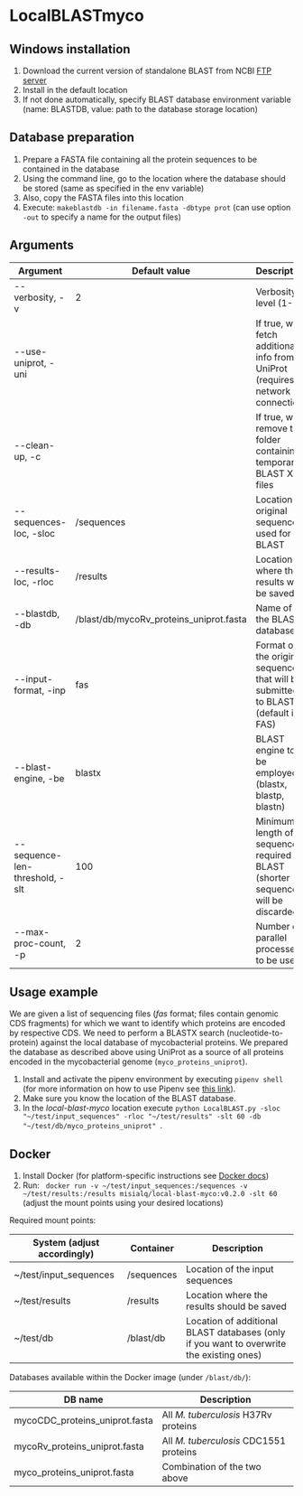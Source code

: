# LocalBLASTmyco

## Windows installation

1. Download the current version of standalone BLAST from NCBI [FTP server](ftp://ftp.ncbi.nlm.nih.gov/blast/executables/blast+/LATEST/)
2. Install in the default location
3. If not done automatically, specify BLAST database environment variable (name: BLASTDB, value: path to the database storage location)

## Database preparation

1. Prepare a FASTA file containing all the protein sequences to be contained in the database
2. Using the command line, go to the location where the database should be stored (same as specified in the env variable)
3. Also, copy the FASTA files into this location
4. Execute: `makeblastdb -in filename.fasta -dbtype prot` (can use option `-out` to specify a name for the output files)

## Arguments

| Argument | Default value | Description |
|---|---|---|
| --verbosity, -v | 2 | Verbosity level (1-3) |
| --use-uniprot, -uni |  | If true, will fetch additional info from UniProt (requires network connection) |
| --clean-up, -c |  | If true, will remove the folder containing temporary BLAST XML files |
| --sequences-loc, -sloc | /sequences | Location of original sequences used for BLAST |
| --results-loc, -rloc | /results | Location where the results will be saved |
| --blastdb, -db | /blast/db/mycoRv_proteins_uniprot.fasta | Name of the BLAST database |
| --input-format, -inp | fas | Format of the original sequences that will be submitted to BLAST (default is FAS) |
| --blast-engine, -be | blastx | BLAST engine to be employed (blastx, blastp, blastn) |
| --sequence-len-threshold, -slt | 100 | Minimum length of a sequence required for BLAST (shorter sequences will be discarded) |
| --max-proc-count, -p | 2 | Number of parallel processes to be used') |


## Usage example

We are given a list of sequencing files (_fas_ format; files contain genomic CDS fragments) for which we want to identify 
which proteins are encoded by respective CDS. We need to perform a BLASTX search (nucleotide-to-protein) against the 
local database of mycobacterial proteins. We prepared the database as described above using UniProt as a source of all 
proteins encoded in the mycobacterial genome (`myco_proteins_uniprot`).

1. Install and activate the pipenv environment by executing `pipenv shell` (for more information on how to use Pipenv see 
[this link](https://pipenv.readthedocs.io/en/latest/)).
2. Make sure you know the location of the BLAST database.
3. In the _local-blast-myco_ location execute `python LocalBLAST.py -sloc "~/test/input_sequences" -rloc "~/test/results" -slt 60 -db "~/test/db/myco_proteins_uniprot"
`.

## Docker

1. Install Docker (for platform-specific instructions see [Docker docs](https://docs.docker.com/))
2. Run: ` docker run -v ~/test/input_sequences:/sequences -v ~/test/results:/results misialq/local-blast-myco:v0.2.0 -slt 60` (adjust the mount points using your desired locations)

Required mount points:

| System (adjust accordingly) | Container | Description |
|---|---|---|
| ~/test/input_sequences | /sequences | Location of the input sequences |
| ~/test/results | /results | Location where the results should be saved |
| ~/test/db | /blast/db| Location of additional BLAST databases (only if you want to overwrite the existing ones) |

Databases available within the Docker image (under `/blast/db/`):

| DB name | Description |
|---|---|
| mycoCDC_proteins_uniprot.fasta | All _M. tuberculosis_ H37Rv proteins |
| mycoRv_proteins_uniprot.fasta | All _M. tuberculosis_ CDC1551 proteins |
| myco_proteins_uniprot.fasta | Combination of the two above |